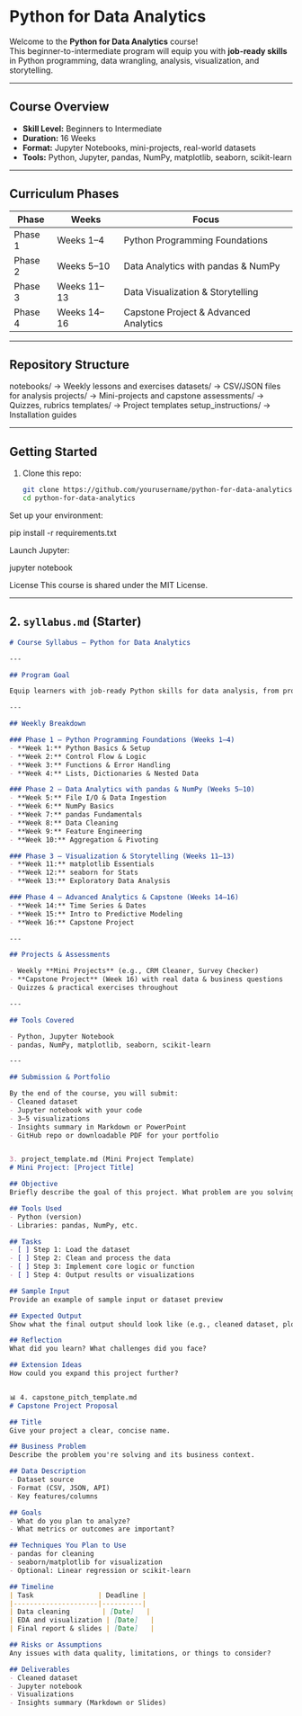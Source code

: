 # Python for Data Analytics 

Welcome to the **Python for Data Analytics** course!  
This beginner-to-intermediate program will equip you with **job-ready skills** in Python programming, data wrangling, analysis, visualization, and storytelling.

---

## Course Overview

- **Skill Level:** Beginners to Intermediate
- **Duration:** 16 Weeks
- **Format:** Jupyter Notebooks, mini-projects, real-world datasets
- **Tools:** Python, Jupyter, pandas, NumPy, matplotlib, seaborn, scikit-learn

---

## Curriculum Phases

| Phase | Weeks | Focus |
|-------|-------|-------|
| Phase 1 | Weeks 1–4 | Python Programming Foundations |
| Phase 2 | Weeks 5–10 | Data Analytics with pandas & NumPy |
| Phase 3 | Weeks 11–13 | Data Visualization & Storytelling |
| Phase 4 | Weeks 14–16 | Capstone Project & Advanced Analytics |

---

## Repository Structure


notebooks/ → Weekly lessons and exercises
 datasets/ → CSV/JSON files for analysis
 projects/ → Mini-projects and capstone
 assessments/ → Quizzes, rubrics
 templates/ → Project templates
 setup_instructions/ → Installation guides

---

## Getting Started

1. Clone this repo:
   ```bash
   git clone https://github.com/yourusername/python-for-data-analytics.git
   cd python-for-data-analytics

Set up your environment:

 pip install -r requirements.txt


Launch Jupyter:

 jupyter notebook



License
This course is shared under the MIT License.

---

## 2. `syllabus.md` (Starter)

```markdown
# Course Syllabus – Python for Data Analytics

---

## Program Goal

Equip learners with job-ready Python skills for data analysis, from programming fundamentals to applied analytics, visualization, and storytelling.

---

## Weekly Breakdown

### Phase 1 – Python Programming Foundations (Weeks 1–4)
- **Week 1:** Python Basics & Setup
- **Week 2:** Control Flow & Logic
- **Week 3:** Functions & Error Handling
- **Week 4:** Lists, Dictionaries & Nested Data

### Phase 2 – Data Analytics with pandas & NumPy (Weeks 5–10)
- **Week 5:** File I/O & Data Ingestion
- **Week 6:** NumPy Basics
- **Week 7:** pandas Fundamentals
- **Week 8:** Data Cleaning
- **Week 9:** Feature Engineering
- **Week 10:** Aggregation & Pivoting

### Phase 3 – Visualization & Storytelling (Weeks 11–13)
- **Week 11:** matplotlib Essentials
- **Week 12:** seaborn for Stats
- **Week 13:** Exploratory Data Analysis

### Phase 4 – Advanced Analytics & Capstone (Weeks 14–16)
- **Week 14:** Time Series & Dates
- **Week 15:** Intro to Predictive Modeling
- **Week 16:** Capstone Project

---

## Projects & Assessments

- Weekly **Mini Projects** (e.g., CRM Cleaner, Survey Checker)
- **Capstone Project** (Week 16) with real data & business questions
- Quizzes & practical exercises throughout

---

## Tools Covered

- Python, Jupyter Notebook
- pandas, NumPy, matplotlib, seaborn, scikit-learn

---

## Submission & Portfolio

By the end of the course, you will submit:
- Cleaned dataset
- Jupyter notebook with your code
- 3–5 visualizations
- Insights summary in Markdown or PowerPoint
- GitHub repo or downloadable PDF for your portfolio


3. project_template.md (Mini Project Template)
# Mini Project: [Project Title]

## Objective
Briefly describe the goal of this project. What problem are you solving or what task are you automating?

## Tools Used
- Python (version)
- Libraries: pandas, NumPy, etc.

## Tasks
- [ ] Step 1: Load the dataset
- [ ] Step 2: Clean and process the data
- [ ] Step 3: Implement core logic or function
- [ ] Step 4: Output results or visualizations

## Sample Input
Provide an example of sample input or dataset preview

## Expected Output
Show what the final output should look like (e.g., cleaned dataset, plot, etc.)

## Reflection
What did you learn? What challenges did you face?

## Extension Ideas
How could you expand this project further?


📊 4. capstone_pitch_template.md
# Capstone Project Proposal

## Title
Give your project a clear, concise name.

## Business Problem
Describe the problem you're solving and its business context.

## Data Description
- Dataset source
- Format (CSV, JSON, API)
- Key features/columns

## Goals
- What do you plan to analyze?
- What metrics or outcomes are important?

## Techniques You Plan to Use
- pandas for cleaning
- seaborn/matplotlib for visualization
- Optional: Linear regression or scikit-learn

## Timeline
| Task                | Deadline |
|---------------------|----------|
| Data cleaning        | [Date]   |
| EDA and visualization | [Date]   |
| Final report & slides | [Date]   |

## Risks or Assumptions
Any issues with data quality, limitations, or things to consider?

## Deliverables
- Cleaned dataset
- Jupyter notebook
- Visualizations
- Insights summary (Markdown or Slides)

